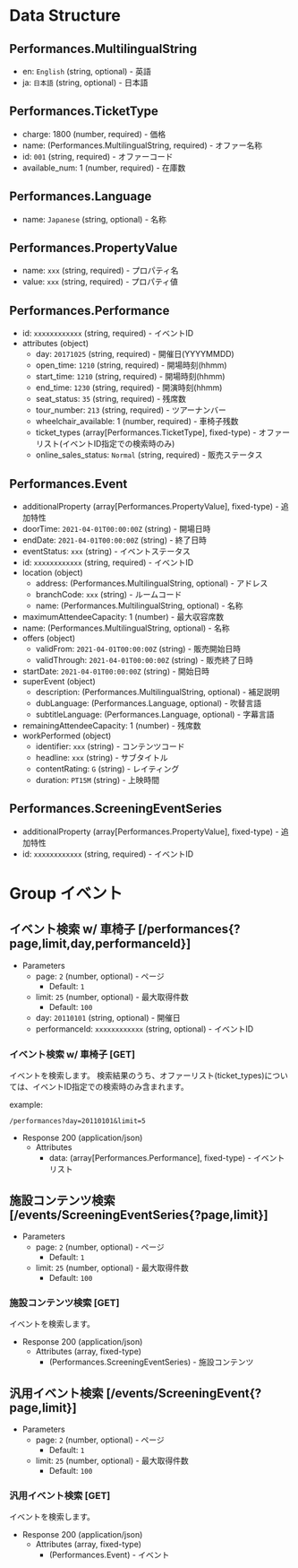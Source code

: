 # Data Structure

## Performances.MultilingualString
+ en: `English` (string, optional) - 英語
+ ja: `日本語` (string, optional) - 日本語

## Performances.TicketType
+ charge: 1800 (number, required) - 価格
+ name: (Performances.MultilingualString, required) - オファー名称
+ id: `001` (string, required) - オファーコード
+ available_num: 1 (number, required) - 在庫数

## Performances.Language
+ name: `Japanese` (string, optional) - 名称

## Performances.PropertyValue
+ name: `xxx` (string, required) - プロパティ名
+ value: `xxx` (string, required) - プロパティ値

## Performances.Performance
+ id: `xxxxxxxxxxxx` (string, required) - イベントID
+ attributes (object)
    + day: `20171025` (string, required) - 開催日(YYYYMMDD)
    + open_time: `1210` (string, required) - 開場時刻(hhmm)
    + start_time: `1210` (string, required) - 開場時刻(hhmm)
    + end_time: `1230` (string, required) - 開演時刻(hhmm)
    + seat_status: `35` (string, required) - 残席数
    + tour_number: `213` (string, required) - ツアーナンバー
    + wheelchair_available: 1 (number, required) - 車椅子残数
    + ticket_types (array[Performances.TicketType], fixed-type) - オファーリスト(イベントID指定での検索時のみ)
    + online_sales_status: `Normal` (string, required) - 販売ステータス

## Performances.Event
+ additionalProperty (array[Performances.PropertyValue], fixed-type) - 追加特性
+ doorTime: `2021-04-01T00:00:00Z` (string) - 開場日時
+ endDate: `2021-04-01T00:00:00Z` (string) - 終了日時
+ eventStatus: `xxx` (string) - イベントステータス
+ id: `xxxxxxxxxxxx` (string, required) - イベントID
+ location (object)
    + address: (Performances.MultilingualString, optional) - アドレス
    + branchCode: `xxx` (string) - ルームコード
    + name: (Performances.MultilingualString, optional) - 名称
+ maximumAttendeeCapacity: 1 (number) - 最大収容席数
+ name: (Performances.MultilingualString, optional) - 名称
+ offers (object)
    + validFrom: `2021-04-01T00:00:00Z` (string) - 販売開始日時
    + validThrough: `2021-04-01T00:00:00Z` (string) - 販売終了日時
+ startDate: `2021-04-01T00:00:00Z` (string) - 開始日時
+ superEvent (object)
    + description: (Performances.MultilingualString, optional) - 補足説明
    + dubLanguage: (Performances.Language, optional) - 吹替言語
    + subtitleLanguage: (Performances.Language, optional) - 字幕言語
+ remainingAttendeeCapacity: 1 (number) - 残席数
+ workPerformed (object)
    + identifier: `xxx` (string) - コンテンツコード
    + headline: `xxx` (string) - サブタイトル
    + contentRating: `G` (string) - レイティング
    + duration: `PT15M` (string) - 上映時間

## Performances.ScreeningEventSeries
+ additionalProperty (array[Performances.PropertyValue], fixed-type) - 追加特性
+ id: `xxxxxxxxxxxx` (string, required) - イベントID

# Group イベント

## イベント検索 w/ 車椅子 [/performances{?page,limit,day,performanceId}]

+ Parameters
    + page: `2` (number, optional) - ページ
      + Default: `1`
    + limit: `25` (number, optional) - 最大取得件数
      + Default: `100`
    + day: `20110101` (string, optional) - 開催日
    + performanceId: `xxxxxxxxxxxx` (string, optional) - イベントID

### イベント検索 w/ 車椅子 [GET]
イベントを検索します。
検索結果のうち、オファーリスト(ticket_types)については、イベントID指定での検索時のみ含まれます。

example:
```no-highlight
/performances?day=20110101&limit=5
```

+ Response 200 (application/json)
    + Attributes
        + data: (array[Performances.Performance], fixed-type) - イベントリスト

## 施設コンテンツ検索 [/events/ScreeningEventSeries{?page,limit}]

+ Parameters
    + page: `2` (number, optional) - ページ
      + Default: `1`
    + limit: `25` (number, optional) - 最大取得件数
      + Default: `100`

### 施設コンテンツ検索 [GET]
イベントを検索します。

+ Response 200 (application/json)
    + Attributes (array, fixed-type)
        + (Performances.ScreeningEventSeries) - 施設コンテンツ

<!-- include(../response/400.md) -->

## 汎用イベント検索 [/events/ScreeningEvent{?page,limit}]

+ Parameters
    + page: `2` (number, optional) - ページ
      + Default: `1`
    + limit: `25` (number, optional) - 最大取得件数
      + Default: `100`

### 汎用イベント検索 [GET]
イベントを検索します。

+ Response 200 (application/json)
    + Attributes (array, fixed-type)
        + (Performances.Event) - イベント

<!-- include(../response/400.md) -->

